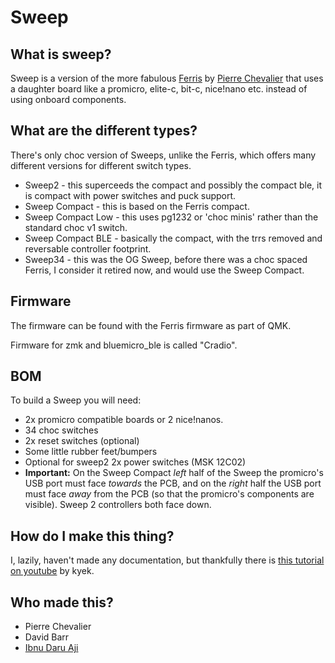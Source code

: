 # Sweep

## What is sweep?

Sweep is a version of the more fabulous [Ferris](https://github.com/pierrechevalier83/ferris) by [Pierre Chevalier](https://github.com/pierrechevalier83/) that uses a daughter board like a promicro, elite-c, bit-c, nice!nano etc. instead of using onboard components.

## What are the different types?

There's only choc version of Sweeps, unlike the Ferris, which offers many different versions for different switch types. 

* Sweep2 - this superceeds the compact and possibly the compact ble, it is compact with power switches and puck support.
* Sweep Compact - this is based on the Ferris compact.
* Sweep Compact Low - this uses pg1232 or 'choc minis' rather than the standard choc v1 switch.
* Sweep Compact BLE - basically the compact, with the trrs removed and reversable controller footprint.
* Sweep34 - this was the OG Sweep, before there was a choc spaced Ferris, I consider it retired now, and would use the Sweep Compact.

## Firmware

The firmware can be found with the Ferris firmware as part of QMK. 

Firmware for zmk and bluemicro_ble is called "Cradio".



## BOM

To build a Sweep you will need:

* 2x promicro compatible boards or 2 nice!nanos.
* 34 choc switches
* 2x reset switches (optional)
* Some little rubber feet/bumpers
* Optional for sweep2 2x power switches (MSK 12C02)
* **Important:**  On the Sweep Compact *left* half of the Sweep the promicro's USB port must face *towards* the PCB, and on the *right* half the USB port must face *away* from the PCB (so that the promicro's components are visible). Sweep 2 controllers both face down. 


## How do I make this thing?

I, lazily, haven't made any documentation, but thankfully there is [this tutorial on youtube](https://www.youtube.com/watch?v=fBPu7AyDtkM) by kyek.

## Who made this?

* Pierre Chevalier
* David Barr
* [Ibnu Daru Aji](https://github.com/ibnuda/)
